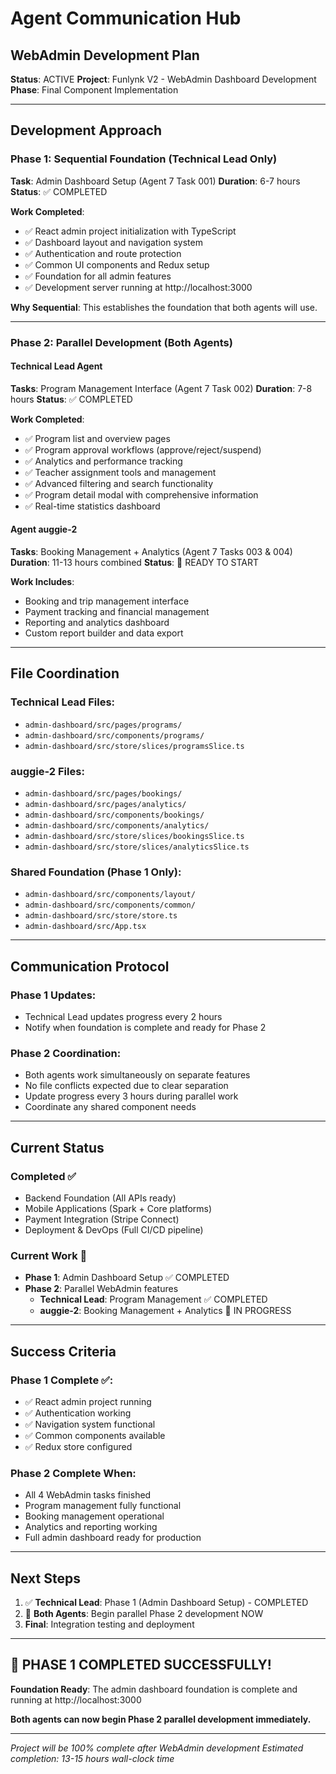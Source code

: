 # Agent Communication Hub

## WebAdmin Development Plan

**Status**: ACTIVE
**Project**: Funlynk V2 - WebAdmin Dashboard Development
**Phase**: Final Component Implementation

---

## Development Approach

### Phase 1: Sequential Foundation (Technical Lead Only)
**Task**: Admin Dashboard Setup (Agent 7 Task 001)
**Duration**: 6-7 hours
**Status**: ✅ COMPLETED

**Work Completed**:
- ✅ React admin project initialization with TypeScript
- ✅ Dashboard layout and navigation system
- ✅ Authentication and route protection
- ✅ Common UI components and Redux setup
- ✅ Foundation for all admin features
- ✅ Development server running at http://localhost:3000

**Why Sequential**: This establishes the foundation that both agents will use.

---

### Phase 2: Parallel Development (Both Agents)

#### Technical Lead Agent
**Tasks**: Program Management Interface (Agent 7 Task 002)
**Duration**: 7-8 hours
**Status**: ✅ COMPLETED

**Work Completed**:
- ✅ Program list and overview pages
- ✅ Program approval workflows (approve/reject/suspend)
- ✅ Analytics and performance tracking
- ✅ Teacher assignment tools and management
- ✅ Advanced filtering and search functionality
- ✅ Program detail modal with comprehensive information
- ✅ Real-time statistics dashboard

#### Agent auggie-2
**Tasks**: Booking Management + Analytics (Agent 7 Tasks 003 & 004)
**Duration**: 11-13 hours combined
**Status**: 🚀 READY TO START

**Work Includes**:
- Booking and trip management interface
- Payment tracking and financial management
- Reporting and analytics dashboard
- Custom report builder and data export

---

## File Coordination

### Technical Lead Files:
- `admin-dashboard/src/pages/programs/`
- `admin-dashboard/src/components/programs/`
- `admin-dashboard/src/store/slices/programsSlice.ts`

### auggie-2 Files:
- `admin-dashboard/src/pages/bookings/`
- `admin-dashboard/src/pages/analytics/`
- `admin-dashboard/src/components/bookings/`
- `admin-dashboard/src/components/analytics/`
- `admin-dashboard/src/store/slices/bookingsSlice.ts`
- `admin-dashboard/src/store/slices/analyticsSlice.ts`

### Shared Foundation (Phase 1 Only):
- `admin-dashboard/src/components/layout/`
- `admin-dashboard/src/components/common/`
- `admin-dashboard/src/store/store.ts`
- `admin-dashboard/src/App.tsx`

---

## Communication Protocol

### Phase 1 Updates:
- Technical Lead updates progress every 2 hours
- Notify when foundation is complete and ready for Phase 2

### Phase 2 Coordination:
- Both agents work simultaneously on separate features
- No file conflicts expected due to clear separation
- Update progress every 3 hours during parallel work
- Coordinate any shared component needs

---

## Current Status

### Completed ✅
- Backend Foundation (All APIs ready)
- Mobile Applications (Spark + Core platforms)
- Payment Integration (Stripe Connect)
- Deployment & DevOps (Full CI/CD pipeline)

### Current Work 🔄
- **Phase 1**: Admin Dashboard Setup ✅ COMPLETED
- **Phase 2**: Parallel WebAdmin features
  - **Technical Lead**: Program Management ✅ COMPLETED
  - **auggie-2**: Booking Management + Analytics 🚀 IN PROGRESS

---

## Success Criteria

### Phase 1 Complete ✅:
- ✅ React admin project running
- ✅ Authentication working
- ✅ Navigation system functional
- ✅ Common components available
- ✅ Redux store configured

### Phase 2 Complete When:
- All 4 WebAdmin tasks finished
- Program management fully functional
- Booking management operational
- Analytics and reporting working
- Full admin dashboard ready for production

---

## Next Steps

1. ✅ **Technical Lead**: Phase 1 (Admin Dashboard Setup) - COMPLETED
2. 🚀 **Both Agents**: Begin parallel Phase 2 development NOW
3. **Final**: Integration testing and deployment

---

## 🎉 PHASE 1 COMPLETED SUCCESSFULLY!

**Foundation Ready**: The admin dashboard foundation is complete and running at http://localhost:3000

**Both agents can now begin Phase 2 parallel development immediately.**

---

*Project will be 100% complete after WebAdmin development*
*Estimated completion: 13-15 hours wall-clock time*


